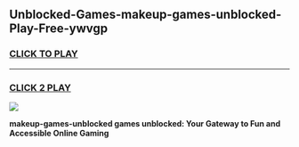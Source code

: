
## Unblocked-Games-makeup-games-unblocked-Play-Free-ywvgp
<h3>
<a href="https://premium76.site?title=makeup-games-unblocked&ref=23A">CLICK TO PLAY</a></h3>
<hr>

<h3>
<a href="https://premium76.site?title=makeup-games-unblocked&ref=23A">CLICK 2 PLAY</a>
  
</h3>

<a href="https://premium76.site?title=makeup-games-unblocked&ref=23A"><img src="https://clearcache.store/games.png"></a>


**makeup-games-unblocked games unblocked: Your Gateway to Fun and Accessible Online Gaming**

